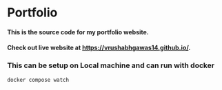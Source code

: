 # Portfolio

#### This is the source code for my portfolio website.

#### Check out live website at https://vrushabhgawas14.github.io/.

### This can be setup on Local machine and can run with docker

```
docker compose watch
```

